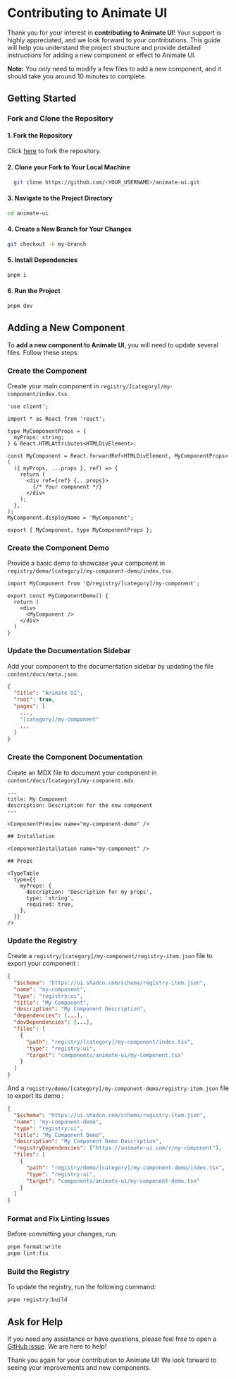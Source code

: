 # Contributing to Animate UI

Thank you for your interest in **contributing to Animate UI**! Your support is highly appreciated, and we look forward to your contributions. This guide will help you understand the project structure and provide detailed instructions for adding a new component or effect to Animate UI.

**Note:** You only need to modify a few files to add a new component, and it should take you around 10 minutes to complete.

## Getting Started

### Fork and Clone the Repository

#### 1. Fork the Repository

Click [here](https://github.com/Skyleen77/animate-ui/fork) to fork the repository.

#### 2. Clone your Fork to Your Local Machine

```bash
  git clone https://github.com/<YOUR_USERNAME>/animate-ui.git
```

#### 3. Navigate to the Project Directory

```bash
cd animate-ui
```

#### 4. Create a New Branch for Your Changes

```bash
git checkout -b my-branch
```

#### 5. Install Dependencies

```bash
pnpm i
```

#### 6. Run the Project

```bash
pnpm dev
```

## Adding a New Component

To **add a new component to Animate UI**, you will need to update several files. Follow these steps:

### Create the Component

Create your main component in `registry/[category]/my-component/index.tsx`.

```tsx title="my-component/index.tsx"
'use client';

import * as React from 'react';

type MyComponentProps = {
  myProps: string;
} & React.HTMLAttributes<HTMLDivElement>;

const MyComponent = React.forwardRef<HTMLDivElement, MyComponentProps>(
  ({ myProps, ...props }, ref) => {
    return (
      <div ref={ref} {...props}>
        {/* Your component */}
      </div>
    );
  },
);
MyComponent.displayName = 'MyComponent';

export { MyComponent, type MyComponentProps };
```

### Create the Component Demo

Provide a basic demo to showcase your component in `registry/demo/[category]/my-component-demo/index.tsx`.

```tsx title="my-component-demo/index.tsx"
import MyComponent from '@/registry/[category]/my-component';

export const MyComponentDemo() {
  return (
    <div>
      <MyComponent />
    </div>
  )
}
```

### Update the Documentation Sidebar

Add your component to the documentation sidebar by updating the file `content/docs/meta.json`.

```json title="meta.json"
{
  "title": "Animate UI",
  "root": true,
  "pages": [
    ...,
    "[category]/my-component"
    ...
  ]
}
```

### Create the Component Documentation

Create an MDX file to document your component in `content/docs/[category]/my-component.mdx`.

```mdx
---
title: My Component
description: Description for the new component
---

<ComponentPreview name="my-component-demo" />

## Installation

<ComponentInstallation name="my-component" />

## Props

<TypeTable
  type={{
    myProps: {
      description: 'Description for my props',
      type: 'string',
      required: true,
    },
  }}
/>
```

### Update the Registry

Create a `registry/[category]/my-component/registry-item.json` file to export your component :

```json title="my-component/registry-item.json"
{
  "$schema": "https://ui.shadcn.com/schema/registry-item.json",
  "name": "my-component",
  "type": "registry:ui",
  "title": "My Component",
  "description": "My Component Description",
  "dependencies": [...],
  "devDependencies": [...],
  "files": [
    {
      "path": "registry/[category]/my-component/index.tsx",
      "type": "registry:ui",
      "target": "components/animate-ui/my-component.tsx"
    }
  ]
}
```

And a `registry/demo/[category]/my-component-demo/registry-item.json` file to export its demo :

```json title="my-component-demo/registry-item.json"
{
  "$schema": "https://ui.shadcn.com/schema/registry-item.json",
  "name": "my-component-demo",
  "type": "registry:ui",
  "title": "My Component Demo",
  "description": "My Component Demo Description",
  "registryDependencies": ["https://animate-ui.com/r/my-component"],
  "files": [
    {
      "path": "registry/demo/[category]/my-component-demo/index.tsx",
      "type": "registry:ui",
      "target": "components/animate-ui/my-component-demo.tsx"
    }
  ]
}
```

### Format and Fix Linting Issues

Before committing your changes, run:

```bash
pnpm format:write
pnpm lint:fix
```

### Build the Registry

To update the registry, run the following command:

```bash
pnpm registry:build
```

## Ask for Help

If you need any assistance or have questions, please feel free to open a [GitHub issue](https://github.com/Skyleen77/animate-ui/issues/new). We are here to help!

Thank you again for your contribution to Animate UI! We look forward to seeing your improvements and new components.
